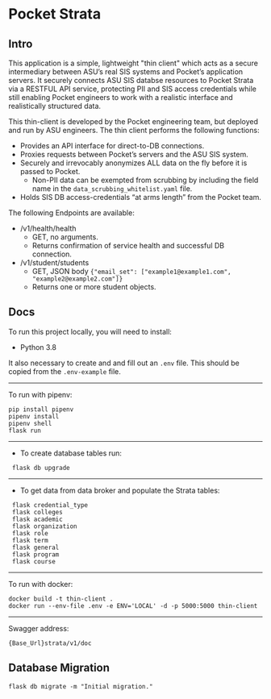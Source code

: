 # Pocket Strata

## Intro

This application is a simple, lightweight "thin client" which acts as a secure intermediary between ASU’s real SIS systems and Pocket’s application servers. It securely connects ASU SIS databse resources to Pocket Strata via a RESTFUL API service, protecting PII and SIS access credentials while still enabling Pocket engineers to work with a realistic interface and realistically structured data.

This thin-client is developed by the Pocket engineering team, but deployed and run by ASU engineers. The thin client performs the following functions:

* Provides an API interface for direct-to-DB connections.
* Proxies requests between Pocket’s servers and the ASU SIS system.
* Securely and irrevocably anonymizes ALL data on the fly before it is passed to Pocket.
  * Non-PII data can be exempted from scrubbing by including the field name in the `data_scrubbing_whitelist.yaml` file.
* Holds SIS DB access-credentials “at arms length” from the Pocket team.

The following Endpoints are available:

* /v1/health/health
  * GET, no arguments.
  * Returns confirmation of service health and successful DB connection.
* /v1/student/students
  * GET, JSON body `{"email_set": ["example1@example1.com", "example2@example2.com"]}`
  * Returns one or more student objects.

## Docs

To run this project locally, you will need to install:

* Python 3.8

It also necessary to create and and fill out an `.env` file. This should be copied from the `.env-example` file.

---------
To run with pipenv:
```
pip install pipenv
pipenv install
pipenv shell
flask run
```

---------
- To create database tables run:
```
 flask db upgrade
 ```

 ---------
 - To get data from data broker and populate the Strata tables:
```
 flask credential_type
 flask colleges
 flask academic
 flask organization
 flask role
 flask term
 flask general
 flask program
 flask course
 ```

---------
To run with docker:
```
docker build -t thin-client .
docker run --env-file .env -e ENV='LOCAL' -d -p 5000:5000 thin-client
```

---------
Swagger address:
```
{Base_Url}strata/v1/doc
```

 ## Database Migration
  ```
 flask db migrate -m "Initial migration."
  ```